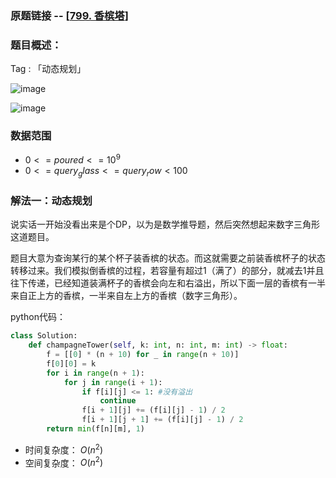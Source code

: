 ### 原题链接 -- [[799. 香槟塔](https://leetcode.cn/problems/champagne-tower/)]

### 题目概述：
Tag : 「动态规划」

![image](https://user-images.githubusercontent.com/99656524/202887402-e8252aa2-d9f4-4572-967c-e00b8647ad88.png)

![image](https://user-images.githubusercontent.com/99656524/202887405-e22dfd9b-2668-4295-999d-b72f0c75c8c3.png)

### 数据范围
* $0 <= poured <= 10^9$
* $0 <= query_glass <= query_row < 100$

### 解法一：动态规划
说实话一开始没看出来是个DP，以为是数学推导题，然后突然想起来数字三角形这道题目。

题目大意为查询某行的某个杯子装香槟的状态。而这就需要之前装香槟杯子的状态转移过来。我们模拟倒香槟的过程，若容量有超过1（满了）的部分，就减去1并且往下传递，已经知道装满杯子的香槟会向左和右溢出，所以下面一层的香槟有一半来自正上方的香槟，一半来自左上方的香槟（数字三角形）。

python代码：
```py
class Solution:
    def champagneTower(self, k: int, n: int, m: int) -> float:
        f = [[0] * (n + 10) for _ in range(n + 10)]
        f[0][0] = k
        for i in range(n + 1):
            for j in range(i + 1):
                if f[i][j] <= 1: #没有溢出
                    continue
                f[i + 1][j] += (f[i][j] - 1) / 2 
                f[i + 1][j + 1] += (f[i][j] - 1) / 2
        return min(f[n][m], 1)
```
* 时间复杂度： $O(n^2)$
* 空间复杂度： $O(n^2)$
